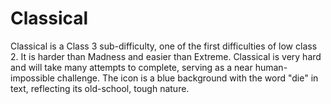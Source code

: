 # Classical

Classical is a Class 3 sub-difficulty, one of the first difficulties of low class 2. It is harder than Madness and easier than Extreme. Classical is very hard and will take many attempts to complete, serving as a near human-impossible challenge. The icon is a blue background with the word "die" in text, reflecting its old-school, tough nature.